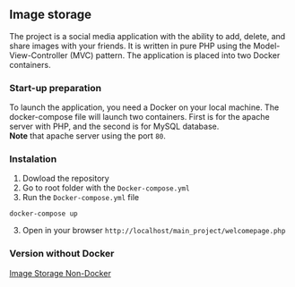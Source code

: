 ## Image storage 

The project is a social media application with the ability to add, delete, and share images with your friends. It is written in pure PHP using the Model-View-Controller (MVC) pattern. The application is placed into two Docker containers.

### Start-up preparation

To launch the application, you need a Docker on your local machine. The docker-compose file will launch two containers. First is for the apache server with PHP, and the second is for MySQL database.  
**Note** that apache server using the port `80`. 

### Instalation

1. Dowload the repository
2. Go to root folder with the `Docker-compose.yml`
3. Run the `Docker-compose.yml` file
```
docker-compose up
```
3. Open in your browser `http://localhost/main_project/welcomepage.php`

### Version without Docker

[Image Storage Non-Docker](https://github.com/krasnw/img-strg-Non-Docker)
